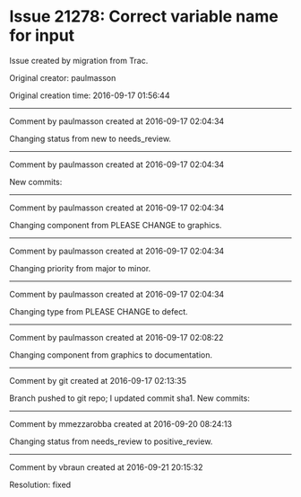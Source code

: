 # Issue 21278: Correct variable name for input

Issue created by migration from Trac.

Original creator: paulmasson

Original creation time: 2016-09-17 01:56:44




---

Comment by paulmasson created at 2016-09-17 02:04:34

Changing status from new to needs_review.


---

Comment by paulmasson created at 2016-09-17 02:04:34

New commits:


---

Comment by paulmasson created at 2016-09-17 02:04:34

Changing component from PLEASE CHANGE to graphics.


---

Comment by paulmasson created at 2016-09-17 02:04:34

Changing priority from major to minor.


---

Comment by paulmasson created at 2016-09-17 02:04:34

Changing type from PLEASE CHANGE to defect.


---

Comment by paulmasson created at 2016-09-17 02:08:22

Changing component from graphics to documentation.


---

Comment by git created at 2016-09-17 02:13:35

Branch pushed to git repo; I updated commit sha1. New commits:


---

Comment by mmezzarobba created at 2016-09-20 08:24:13

Changing status from needs_review to positive_review.


---

Comment by vbraun created at 2016-09-21 20:15:32

Resolution: fixed
